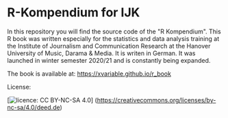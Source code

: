 # R-Kompendium for IJK

In this repository you will find the source code of the "R Kompendium". This R book was written especially for the statistics and data analysis training at the Institute of Journalism and Communication Research at the Hanover University of Music, Darama & Media. It is writen in German. It was launched in winter semester 2020/21 and is constantly being expanded.

The book is available at:
https://xvariable.github.io/r_book

License:

[<img alt = " licence: CC BY-NC-SA 4.0" src =  "https://wb-web.de/_Resources/Persistent/f/0/8/a/f08a44ca8180af1aa60593109216869c0561f082/CC%20BY%20NC%20SA-149x52.png">]
(https://creativecommons.org/licenses/by-nc-sa/4.0/deed.de)
